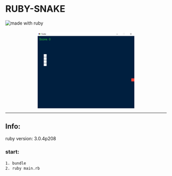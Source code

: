 # RUBY-SNAKE

<img src="https://forthebadge.com/images/badges/made-with-ruby.svg" alt="made with ruby">


<img src="images/game.png" style= "margin: 20px auto 0;display: block; max-width: 60%" alt="game snake">

---
## Info:

ruby version: 3.0.4p208
### start:

```
1. bundle
2. ruby main.rb
```
